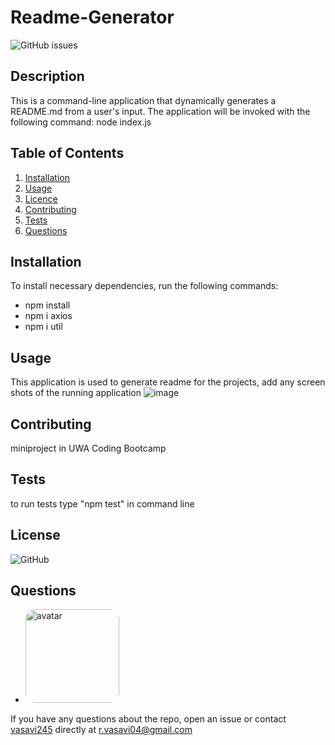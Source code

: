 # Readme-Generator
 ![GitHub issues](https://img.shields.io/github/issues/vasavi245/week9_Readme_Generator)
  ## Description
  This is a command-line application that dynamically generates a README.md from a user's input. The application will be invoked with the following command:
 node index.js
  ## Table of Contents
  1. [Installation](#Installation)
  2. [Usage](#Usage)
  3. [Licence](#License)
  4. [Contributing](#Contributing)
  5. [Tests](#Tests)
  6. [Questions](#Questions)
  ## Installation
  To install necessary dependencies, run the following commands:
  * npm install
  * npm i axios
  * npm i util
   
  ## Usage
  This application is used to generate readme for the projects, add any screen shots of the running application
  ![image](https://user-images.githubusercontent.com/58574509/79559347-1e6d6b00-80d8-11ea-9c79-fdb589928868.png)
  ## Contributing
  miniproject in UWA Coding Bootcamp 
  ## Tests  
  to run tests type "npm test" in command line
  ## License
  ![GitHub](https://img.shields.io/github/license/vasavi245/week9_Readme_Generator?style=plastic)
  ## Questions
  * <img src="https://avatars0.githubusercontent.com/u/58574509?v=4" alt="avatar" style="border-radius: 16px" width="150" />
  If you have any questions about the repo, open an issue or contact [vasavi245](https://api.github.com/users/vasavi245) directly at r.vasavi04@gmail.com
